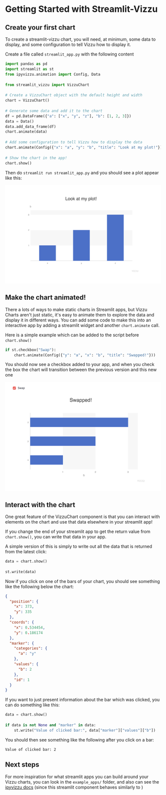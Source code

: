 # Getting Started with Streamlit-Vizzu

## Create your first chart

To create a streamlit-vizzu chart, you will need, at minimum, some data to
display, and some configuration to tell Vizzu how to display it.

Create a file called `streamlit_app.py` with the following content

```python
import pandas as pd
import streamlit as st
from ipyvizzu.animation import Config, Data

from streamlit_vizzu import VizzuChart

# Create a VizzuChart object with the default height and width
chart = VizzuChart()

# Generate some data and add it to the chart
df = pd.DataFrame({"a": ["x", "y", "z"], "b": [1, 2, 3]})
data = Data()
data.add_data_frame(df)
chart.animate(data)

# Add some configuration to tell Vizzu how to display the data
chart.animate(Config({"x": "a", "y": "b", "title": "Look at my plot!"}))

# Show the chart in the app!
chart.show()
```

Then do `streamlit run streamlit_app.py` and you should see a plot appear like this:

![basic chart](tutorial_01.png)

## Make the chart animated!

There a lots of ways to make static charts in Streamlit apps, but Vizzu Charts aren't
just static, it's easy to animate them to explore the data and display it in different
ways. You can add some code to make this into an interactive app by adding a streamlit
widget and another `chart.animate` call.

Here is a simple example which can be added to the script before `chart.show()`

```python
if st.checkbox("Swap"):
    chart.animate(Config({"y": "a", "x": "b", "title": "Swapped!"}))
```

You should now see a checkbox added to your app, and when you check the box the chart
will transition between the previous version and this new one

![swapped chart](tutorial_02.png)

## Interact with the chart

One great feature of the VizzuChart component is that you can interact with elements
on the chart and use that data elsewhere in your streamlit app!

If you change the end of your streamlit app to get the return value from `chart.show()`,
you can write that data in your app.

A simple version of this is simply to write out all the data that is returned from
the latest click:

```python
data = chart.show()

st.write(data)
```

Now if you click on one of the bars of your chart, you should see something like
the following below the chart:

```json
{
  "position": {
    "x": 373,
    "y": 335
  },
  "coords": {
    "x": 0.534454,
    "y": 0.186174
  },
  "marker": {
    "categories": {
      "a": "y"
    },
    "values": {
      "b": 2
    },
    "id": 1
  }
}
```

If you want to just present information about the bar which was clicked, you can
do something like this:

```python
data = chart.show()

if data is not None and "marker" in data:
    st.write("Value of clicked bar:", data["marker"]["values"]["b"])
```

You should then see something like the following after you click on a bar:

    Value of clicked bar: 2

## Next steps

For more inspiration for what streamlit apps you can build around your Vizzu charts,
you can look in the `example_apps/` folder, and also can see the
[ipyvizzu docs](https://ipyvizzu.vizzuhq.com/) (since this streamlit component behaves
similarly to )

